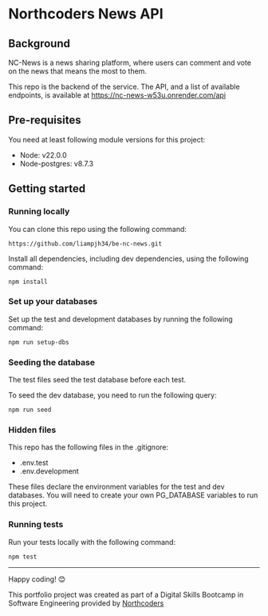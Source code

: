 # Northcoders News API

## Background
NC-News is a news sharing platform, where users can comment and vote on the news that means the most to them.

This repo is the backend of the service. The API, and a list of available endpoints, is available at https://nc-news-w53u.onrender.com/api

## Pre-requisites
You need at least following module versions for this project:
- Node: v22.0.0
- Node-postgres: v8.7.3

## Getting started
### Running locally
You can clone this repo using the following command:
```
https://github.com/liampjh34/be-nc-news.git
```

Install all dependencies, including dev dependencies, using the following command:
```
npm install
```

### Set up your databases
Set up the test and development databases by running the following command:
```
npm run setup-dbs
```

### Seeding the database
The test files seed the test database before each test.

To seed the dev database, you need to run the following query:
```
npm run seed
```

### Hidden files
This repo has the following files in the .gitignore:
- .env.test
- .env.development

These files declare the environment variables for the test and dev databases. You will need to create your own PG_DATABASE variables to run this project.

### Running tests
Run your tests locally with the following command:
```
npm test
```

--- 
Happy coding! 😊

This portfolio project was created as part of a Digital Skills Bootcamp in Software Engineering provided by [Northcoders](https://northcoders.com/)
